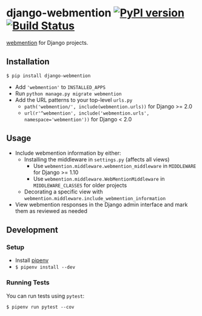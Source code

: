 # django-webmention [![PyPI version](https://badge.fury.io/py/django-webmention.svg)](https://badge.fury.io/py/django-webmention) [![Build Status](https://travis-ci.org/easy-as-python/django-webmention.svg?branch=master)](https://travis-ci.org/easy-as-python/django-webmention)

[webmention](https://www.w3.org/TR/webmention/) for Django projects.

## Installation

`$ pip install django-webmention`

* Add `'webmention'` to `INSTALLED_APPS`
* Run `python manage.py migrate webmention`
* Add the URL patterns to your top-level `urls.py`
    * `path('webmention/', include(webmention.urls))` for Django >= 2.0
    * `url(r'^webmention', include('webmention.urls', namespace='webmention'))` for Django < 2.0

## Usage

* Include webmention information by either:
    * Installing the middleware in `settings.py` (affects all views)
        * Use `webmention.middleware.webmention_middleware` in `MIDDLEWARE` for Django >= 1.10
        * Use `webmention.middleware.WebMentionMiddleware` in `MIDDLEWARE_CLASSES` for older projects
    * Decorating a specific view with `webmention.middleware.include_webmention_information`
* View webmention responses in the Django admin interface and mark them as reviewed as needed

## Development

### Setup

* Install [pipenv](https://docs.pipenv.org/en/latest/)
* `$ pipenv install --dev`

### Running Tests

You can run tests using `pytest`:

```shell
$ pipenv run pytest --cov
```
